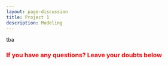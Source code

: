 ```yaml
---
layout: page-discussion
title: Project 1
description: Modeling
---
```


tba

### <span style="color: red">If you have any questions? Leave your doubts below <i class="fas fa-arrow-down"></i></span>